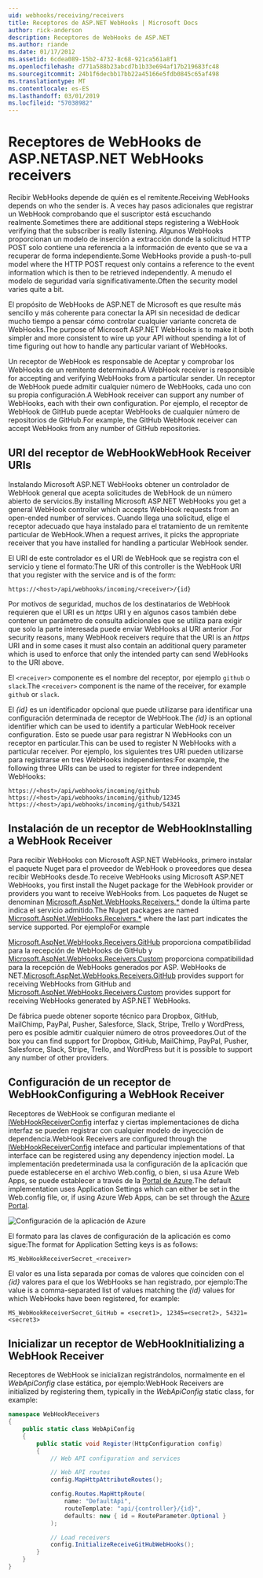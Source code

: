```yaml
---
uid: webhooks/receiving/receivers
title: Receptores de ASP.NET WebHooks | Microsoft Docs
author: rick-anderson
description: Receptores de WebHooks de ASP.NET
ms.author: riande
ms.date: 01/17/2012
ms.assetid: 6cdea089-15b2-4732-8c68-921ca561a8f1
ms.openlocfilehash: d771a588b23abcd7b1b33e694af17b219683fc48
ms.sourcegitcommit: 24b1f6decbb17bb22a45166e5fdb0845c65af498
ms.translationtype: MT
ms.contentlocale: es-ES
ms.lasthandoff: 03/01/2019
ms.locfileid: "57038982"
---
```

# <a name="aspnet-webhooks-receivers"></a><span data-ttu-id="71891-103">Receptores de WebHooks de ASP.NET</span><span class="sxs-lookup"><span data-stu-id="71891-103">ASP.NET WebHooks receivers</span></span>

<span data-ttu-id="71891-104">Recibir WebHooks depende de quién es el remitente.</span><span class="sxs-lookup"><span data-stu-id="71891-104">Receiving WebHooks depends on who the sender is.</span></span> <span data-ttu-id="71891-105">A veces hay pasos adicionales que registrar un WebHook comprobando que el suscriptor está escuchando realmente.</span><span class="sxs-lookup"><span data-stu-id="71891-105">Sometimes there are additional steps registering a WebHook verifying that the subscriber is really listening.</span></span> <span data-ttu-id="71891-106">Algunos WebHooks proporcionan un modelo de inserción a extracción donde la solicitud HTTP POST solo contiene una referencia a la información de evento que se va a recuperar de forma independiente.</span><span class="sxs-lookup"><span data-stu-id="71891-106">Some WebHooks provide a push-to-pull model where the HTTP POST request only contains a reference to the event information which is then to be retrieved independently.</span></span> <span data-ttu-id="71891-107">A menudo el modelo de seguridad varía significativamente.</span><span class="sxs-lookup"><span data-stu-id="71891-107">Often the security model varies quite a bit.</span></span>

<span data-ttu-id="71891-108">El propósito de WebHooks de ASP.NET de Microsoft es que resulte más sencillo y más coherente para conectar la API sin necesidad de dedicar mucho tiempo a pensar cómo controlar cualquier variante concreta de WebHooks.</span><span class="sxs-lookup"><span data-stu-id="71891-108">The purpose of Microsoft ASP.NET WebHooks is to make it both simpler and more consistent to wire up your API without spending a lot of time figuring out how to handle any particular variant of WebHooks.</span></span>

<span data-ttu-id="71891-109">Un receptor de WebHook es responsable de Aceptar y comprobar los WebHooks de un remitente determinado.</span><span class="sxs-lookup"><span data-stu-id="71891-109">A WebHook receiver is responsible for accepting and verifying WebHooks from a particular sender.</span></span> <span data-ttu-id="71891-110">Un receptor de WebHook puede admitir cualquier número de WebHooks, cada uno con su propia configuración.</span><span class="sxs-lookup"><span data-stu-id="71891-110">A WebHook receiver can support any number of WebHooks, each with their own configuration.</span></span> <span data-ttu-id="71891-111">Por ejemplo, el receptor de WebHook de GitHub puede aceptar WebHooks de cualquier número de repositorios de GitHub.</span><span class="sxs-lookup"><span data-stu-id="71891-111">For example, the GitHub WebHook receiver can accept WebHooks from any number of GitHub repositories.</span></span>

## <a name="webhook-receiver-uris"></a><span data-ttu-id="71891-112">URI del receptor de WebHook</span><span class="sxs-lookup"><span data-stu-id="71891-112">WebHook Receiver URIs</span></span>

<span data-ttu-id="71891-113">Instalando Microsoft ASP.NET WebHooks obtener un controlador de WebHook general que acepta solicitudes de WebHook de un número abierto de servicios.</span><span class="sxs-lookup"><span data-stu-id="71891-113">By installing Microsoft ASP.NET WebHooks you get a general WebHook controller which accepts WebHook requests from an open-ended number of services.</span></span> <span data-ttu-id="71891-114">Cuando llega una solicitud, elige el receptor adecuado que haya instalado para el tratamiento de un remitente particular de WebHook.</span><span class="sxs-lookup"><span data-stu-id="71891-114">When a request arrives, it picks the appropriate receiver that you have installed for handling a particular WebHook sender.</span></span>

<span data-ttu-id="71891-115">El URI de este controlador es el URI de WebHook que se registra con el servicio y tiene el formato:</span><span class="sxs-lookup"><span data-stu-id="71891-115">The URI of this controller is the WebHook URI that you register with the service and is of the form:</span></span>

```
https://<host>/api/webhooks/incoming/<receiver>/{id}
```

<span data-ttu-id="71891-116">Por motivos de seguridad, muchos de los destinatarios de WebHook requieren que el URI es un *https* URI y en algunos casos también debe contener un parámetro de consulta adicionales que se utiliza para exigir que solo la parte interesada puede enviar WebHooks al URI anterior .</span><span class="sxs-lookup"><span data-stu-id="71891-116">For security reasons, many WebHook receivers require that the URI is an *https* URI and in some cases it must also contain an additional query parameter which is used to enforce that only the intended party can send WebHooks to the URI above.</span></span>

<span data-ttu-id="71891-117">El `<receiver>` componente es el nombre del receptor, por ejemplo `github` o `slack`.</span><span class="sxs-lookup"><span data-stu-id="71891-117">The `<receiver>` component is the name of the receiver, for example `github` or `slack`.</span></span>

<span data-ttu-id="71891-118">El *{id}* es un identificador opcional que puede utilizarse para identificar una configuración determinada de receptor de WebHook.</span><span class="sxs-lookup"><span data-stu-id="71891-118">The *{id}* is an optional identifier which can be used to identify a particular WebHook receiver configuration.</span></span> <span data-ttu-id="71891-119">Esto se puede usar para registrar N WebHooks con un receptor en particular.</span><span class="sxs-lookup"><span data-stu-id="71891-119">This can be used to register N WebHooks with a particular receiver.</span></span> <span data-ttu-id="71891-120">Por ejemplo, los siguientes tres URI pueden utilizarse para registrarse en tres WebHooks independientes:</span><span class="sxs-lookup"><span data-stu-id="71891-120">For example, the following three URIs can be used to register for three independent WebHooks:</span></span>

```
https://<host>/api/webhooks/incoming/github
https://<host>/api/webhooks/incoming/github/12345
https://<host>/api/webhooks/incoming/github/54321
```

## <a name="installing-a-webhook-receiver"></a><span data-ttu-id="71891-121">Instalación de un receptor de WebHook</span><span class="sxs-lookup"><span data-stu-id="71891-121">Installing a WebHook Receiver</span></span>

<span data-ttu-id="71891-122">Para recibir WebHooks con Microsoft ASP.NET WebHooks, primero instalar el paquete Nuget para el proveedor de WebHook o proveedores que desea recibir WebHooks desde.</span><span class="sxs-lookup"><span data-stu-id="71891-122">To receive WebHooks using Microsoft ASP.NET WebHooks, you first install the Nuget package for the WebHook provider or providers you want to receive WebHooks from.</span></span> <span data-ttu-id="71891-123">Los paquetes de Nuget se denominan [Microsoft.AspNet.WebHooks.Receivers.\*](https://www.nuget.org/packages?q=Microsoft.AspNet.WebHooks.Receivers) donde la última parte indica el servicio admitido.</span><span class="sxs-lookup"><span data-stu-id="71891-123">The Nuget packages are named [Microsoft.AspNet.WebHooks.Receivers.\*](https://www.nuget.org/packages?q=Microsoft.AspNet.WebHooks.Receivers) where the last part indicates the service supported.</span></span> <span data-ttu-id="71891-124">Por ejemplo</span><span class="sxs-lookup"><span data-stu-id="71891-124">For example</span></span>

<span data-ttu-id="71891-125">[Microsoft.AspNet.WebHooks.Receivers.GitHub](https://www.nuget.org/packages?q=Microsoft.AspNet.WebHooks.Receivers.GitHub) proporciona compatibilidad para la recepción de WebHooks de GitHub y [Microsoft.AspNet.WebHooks.Receivers.Custom](https://www.nuget.org/packages?q=Microsoft.AspNet.WebHooks.Receivers.Custom) proporciona compatibilidad para la recepción de WebHooks generados por ASP. WebHooks de NET.</span><span class="sxs-lookup"><span data-stu-id="71891-125">[Microsoft.AspNet.WebHooks.Receivers.GitHub](https://www.nuget.org/packages?q=Microsoft.AspNet.WebHooks.Receivers.GitHub) provides support for receiving WebHooks from GitHub and [Microsoft.AspNet.WebHooks.Receivers.Custom](https://www.nuget.org/packages?q=Microsoft.AspNet.WebHooks.Receivers.Custom) provides support for receiving WebHooks generated by ASP.NET WebHooks.</span></span>

<span data-ttu-id="71891-126">De fábrica puede obtener soporte técnico para Dropbox, GitHub, MailChimp, PayPal, Pusher, Salesforce, Slack, Stripe, Trello y WordPress, pero es posible admitir cualquier número de otros proveedores.</span><span class="sxs-lookup"><span data-stu-id="71891-126">Out of the box you can find support for Dropbox, GitHub, MailChimp, PayPal, Pusher, Salesforce, Slack, Stripe, Trello, and WordPress but it is possible to support any number of other providers.</span></span>

## <a name="configuring-a-webhook-receiver"></a><span data-ttu-id="71891-127">Configuración de un receptor de WebHook</span><span class="sxs-lookup"><span data-stu-id="71891-127">Configuring a WebHook Receiver</span></span>

<span data-ttu-id="71891-128">Receptores de WebHook se configuran mediante el [IWebHookReceiverConfig](https://github.com/aspnet/WebHooks/blob/master/src/Microsoft.AspNet.WebHooks.Receivers/WebHooks/IWebHookReceiverConfig.cs) interfaz y ciertas implementaciones de dicha interfaz se pueden registrar con cualquier modelo de inyección de dependencia.</span><span class="sxs-lookup"><span data-stu-id="71891-128">WebHook Receivers are configured through the [IWebHookReceiverConfig](https://github.com/aspnet/WebHooks/blob/master/src/Microsoft.AspNet.WebHooks.Receivers/WebHooks/IWebHookReceiverConfig.cs) inteface and particular implementations of that interface can be registered using any dependency injection model.</span></span> <span data-ttu-id="71891-129">La implementación predeterminada usa la configuración de la aplicación que puede establecerse en el archivo Web.config, o bien, si usa Azure Web Apps, se puede establecer a través de la [Portal de Azure](https://portal.azure.com/).</span><span class="sxs-lookup"><span data-stu-id="71891-129">The default implementation uses Application Settings which can either be set in the Web.config file, or, if using Azure Web Apps, can be set through the [Azure Portal](https://portal.azure.com/).</span></span>

![Configuración de la aplicación de Azure](_static/AzureAppSettings.png)

<span data-ttu-id="71891-131">El formato para las claves de configuración de la aplicación es como sigue:</span><span class="sxs-lookup"><span data-stu-id="71891-131">The format for Application Setting keys is as follows:</span></span>

```
MS_WebHookReceiverSecret_<receiver>
```

<span data-ttu-id="71891-132">El valor es una lista separada por comas de valores que coinciden con el *{id}* valores para el que los WebHooks se han registrado, por ejemplo:</span><span class="sxs-lookup"><span data-stu-id="71891-132">The value is a comma-separated list of values matching the *{id}* values for which WebHooks have been registered, for example:</span></span>

```
MS_WebHookReceiverSecret_GitHub = <secret1>, 12345=<secret2>, 54321=<secret3>
```

## <a name="initializing-a-webhook-receiver"></a><span data-ttu-id="71891-133">Inicializar un receptor de WebHook</span><span class="sxs-lookup"><span data-stu-id="71891-133">Initializing a WebHook Receiver</span></span>

<span data-ttu-id="71891-134">Receptores de WebHook se inicializan registrándolos, normalmente en el *WebApiConfig* clase estática, por ejemplo:</span><span class="sxs-lookup"><span data-stu-id="71891-134">WebHook Receivers are initialized by registering them, typically in the *WebApiConfig* static class, for example:</span></span>

```csharp
namespace WebHookReceivers
{
    public static class WebApiConfig
    {
        public static void Register(HttpConfiguration config)
        {
            // Web API configuration and services

            // Web API routes
            config.MapHttpAttributeRoutes();

            config.Routes.MapHttpRoute(
                name: "DefaultApi",
                routeTemplate: "api/{controller}/{id}",
                defaults: new { id = RouteParameter.Optional }
            );

            // Load receivers
            config.InitializeReceiveGitHubWebHooks();
        }
    }
}
```
